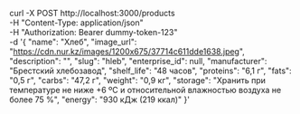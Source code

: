 curl -X POST http://localhost:3000/products \
  -H "Content-Type: application/json" \
  -H "Authorization: Bearer dummy-token-123" \
  -d '{
    "name": "Хлеб",
    "image_url": "https://cdn.nur.kz/images/1200x675/37714c611dde1638.jpeg",
    "description": "",
    "slug": "hleb",
    "enterprise_id": null,
    "manufacturer": "Брестский хлебозавод",
    "shelf_life": "48 часов",
    "proteins": "6,1 г",
    "fats": "0,5 г",
    "carbs": "47,2 г",
    "weight": "0,9 кг",
    "storage": "Хранить при температуре не ниже +6 ºС и относительной влажностью воздуха не более 75 %",
    "energy": "930 кДж (219 ккал)"
  }'

